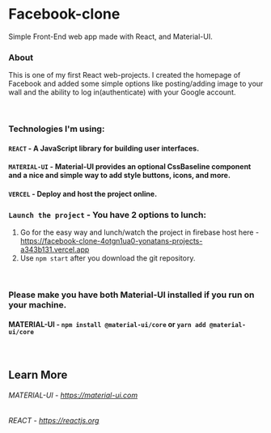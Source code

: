# Facebook-clone 
Simple Front-End web app made with React, and Material-UI. 

### About 

This is one of my first React web-projects.
I created the homepage of Facebook and added some simple options like posting/adding image to your wall
and the ability to log in(authenticate) with your Google account.

&nbsp;   &nbsp;   &nbsp;   &nbsp;   &nbsp; 
### Technologies I'm using:


#### `REACT` - A JavaScript library for building user interfaces.

#### `MATERIAL-UI` - Material-UI provides an optional CssBaseline component and a nice and simple way to add style buttons, icons, and more. 

#### `VERCEL` - Deploy and host the project online.





### `Launch the project` - You have 2 options to lunch: 

1. Go for the easy way and lunch/watch the project in firebase host here - https://facebook-clone-4otgn1ua0-yonatans-projects-a343b131.vercel.app
2. Use `npm start` after you download the git repository.  

&nbsp;   &nbsp;   &nbsp;   &nbsp;   &nbsp; 

### Please make you have both Material-UI installed if you run on your machine.

#### MATERIAL-UI -  `npm install @material-ui/core` **or** `yarn add @material-ui/core`


&nbsp;   &nbsp;   &nbsp;   &nbsp;   &nbsp; 



## Learn More

###### MATERIAL-UI - https://material-ui.com
###### REACT - https://reactjs.org
